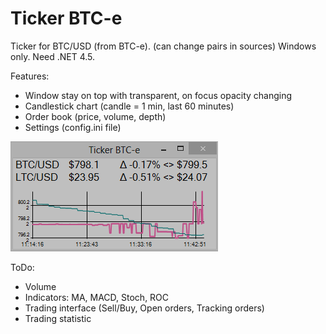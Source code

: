 Ticker BTC-e
===========
Ticker for BTC/USD (from BTC-e).
(can change pairs in sources)
Windows only. Need .NET 4.5.

Features:
- Window stay on top with transparent, on focus opacity changing
- Candlestick chart (candle = 1 min, last 60 minutes)
- Order book (price, volume, depth)
- Settings (config.ini file)

![Alt text](Screenshot.png "Screenshot")

ToDo:
- Volume
- Indicators: MA, MACD, Stoch, ROC
- Trading interface (Sell/Buy, Open orders, Tracking orders)
- Trading statistic
